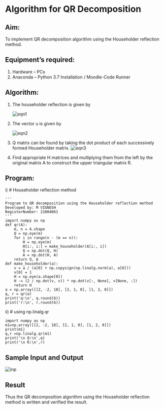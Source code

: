 # Algorithm for QR Decomposition
## Aim:
To implement QR decomposition algorithm using the Householder reflection method.
## Equipment’s required:
1.	Hardware – PCs
2.	Anaconda – Python 3.7 Installation / Moodle-Code Runner
## Algorithm:
1.	The householder reflection is given by 

    ![eqn1](./eq1.jpg)
2.	The vector u is given by

    ![eqn2](./eq2.jpg)
3.	Q matrix can be found by taking the dot product of each successively formed Householder matrix. 
![eqn3](./eq3.jpg)
4.	Find appropriate H matrices and multiplying them from the left by the original matrix A to construct the upper triangular matrix R.

## Program:
i)	# Householder reflection method
```
''' 
Program to QR decomposition using the Householder reflection method
Developed by: M VIGNESH
RegisterNumber: 21004061
'''
import numpy as np
def qr(A):
	m, n = A.shape
	Q = np.eye(m)
	for i in range(n - (m == n)):
	    H = np.eye(m)
	    H[i:, i:] = make_householder(A[i:, i])
	    Q = np.dot(Q, H)
	    A = np.dot(H, A)
	return Q, A
def make_householder(a):
	v = a / (a[0] + np.copysign(np.linalg.norm(a), a[0]))
	v[0] = 1
	H = np.eye(a.shape[0])
	H -= (2 / np.dot(v, v)) * np.dot(v[:, None], v[None, :])
	return H
a = np.array([[2, -2, 18], [2, 1, 0], [1, 2, 0]])
q, r = qr(a)
print('q:\n', q.round(6))
print('r:\n', r.round(6))
```
ii)	# using np.linalg.qr
```
import numpy as np
m1=np.array([[2, -2, 18], [2, 1, 0], [1, 2, 0]])
print(m1)
q,r =np.linalg.qr(m1)
print('\n Q:\n',q)
print('\n R:\n',r)
```
## Sample Input and Output
![inp](./input.jpg)

## Result
Thus the QR decomposition algorithm using the Householder reflection method is written and verified the result.